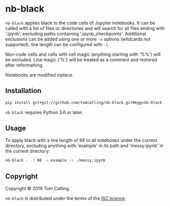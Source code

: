 # nb-black

`nb-black` applies black to the code cells of Jupyter notebooks. It can be called with a list of files or directories and will search for all files ending with '.ipynb', excluding paths containing '.ipynb_checkpoints'. Additional exclusions can be added using one or 
more `-x` options (wildcards not supported), line length can be configured with `-l`.

Non-code cells and cells with cell magic (anything starting with '%%') will be excluded. Line magic ('%') will be treated as a comment
and restored after reformatting.

Notebooks are modified inplace.
 
## Installation

```bash
pip install git+git://github.com/tomcatling/nb-black.git#egg=nb-black
```

`nb-black` requires Python 3.6 or later.

## Usage

To apply black with a line length of 88 to all notebooks under the current directory, excluding anything with 'example' in its path and 'messy.ipynb' in the current directory:

```bash
nb-black . -l 88 -x example -x ./messy.ipynb
```

## Copyright

Copyright © 2019 Tom Catling.

`nb-black` is distributed under the terms of the [ISC licence].

[isc licence]: https://opensource.org/licenses/ISC
